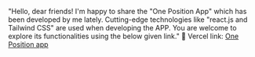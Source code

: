 "Hello, dear friends! I'm happy to share the "One Position App" which has been developed by me lately. Cutting-edge technologies like "react.js and Tailwind CSS" are used when developing the APP. You are welcome to explore its functionalities using the below given  link."
  🔗 Vercel link:  [One Position app]([https://link-url-here.org](https://oneposition.vercel.app/)https://oneposition.vercel.app/) 
